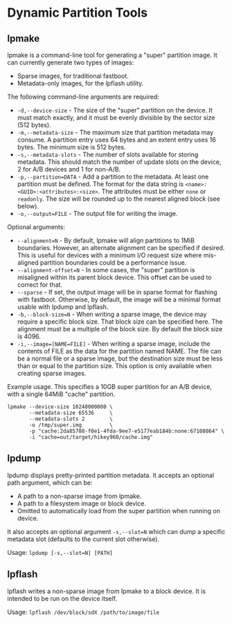 # Dynamic Partition Tools

## lpmake

lpmake is a command-line tool for generating a "super" partition image. It can currently generate two types of images:
* Sparse images, for traditional fastboot.
* Metadata-only images, for the lpflash utility.

The following command-line arguments are required:

* `-d,--device-size` - The size of the "super" partition on the device. It must match exactly, and it must be evenly divisible by the sector size (512 bytes).
* `-m,--metadata-size` - The maximum size that partition metadata may consume. A partition entry uses 64 bytes and an extent entry uses 16 bytes. The minimum size is 512 bytes.
* `-s,--metadata-slots` - The number of slots available for storing metadata. This should match the number of update slots on the device, 2 for A/B devices and 1 for non-A/B.
* `-p,--partition=DATA` - Add a partition to the metadata. At least one partition must be defined. The format for the data string is `<name>:<GUID>:<attributes>:<size>`. The attributes must be either `none` or `readonly`. The size will be rounded up to the nearest aligned block (see below).
* `-o,--output=FILE` - The output file for writing the image.

Optional arguments:

* `--alignment=N` - By default, lpmake will align partitions to 1MiB boundaries. However, an alternate alignment can be specified if desired. This is useful for devices with a minimum I/O request size where mis-aligned partition boundaries could be a performance issue.
* `--alignment-offset=N` - In some cases, the "super" partition is misaligned within its parent block device. This offset can be used to correct for that.
* `--sparse` - If set, the output image will be in sparse format for flashing with fastboot. Otherwise, by default, the image will be a minimal format usable with lpdump and lpflash.
* `-b,--block-size=N` - When writing a sparse image, the device may require a specific block size. That block size can be specified here. The alignment must be a multiple of the block size. By default the block size is 4096.
* `-i,--image=[NAME=FILE]` - When writing a sparse image, include the contents of FILE as the data for the partition named NAME. The file can be a normal file or a sparse image, but the destination size must be less than or equal to the partition size. This option is only available when creating sparse images.

Example usage. This specifies a 10GB super partition for an A/B device, with a single 64MiB "cache" partition.

```
lpmake --device-size 10240000000 \
       --metadata-size 65536     \
       --metadata-slots 2        \
       -o /tmp/super.img         \
       -p "cache:2da85788-f0e1-4fda-9ee7-e5177eab184b:none:67108864" \
       -i "cache=out/target/hikey960/cache.img"
```

## lpdump

lpdump displays pretty-printed partition metadata. It accepts an optional path argument, which can be:

* A path to a non-sparse image from lpmake.
* A path to a filesystem image or block device.
* Omitted to automatically load from the super partition when running on device.

It also accepts an optional argument `-s,--slot=N` which can dump a specific metadata slot (defaults to the current slot otherwise).

Usage: `lpdump [-s,--slot=N] [PATH]`

## lpflash

lpflash writes a non-sparse image from lpmake to a block device. It is intended to be run on the device itself.

Usage: `lpflash /dev/block/sdX /path/to/image/file`

